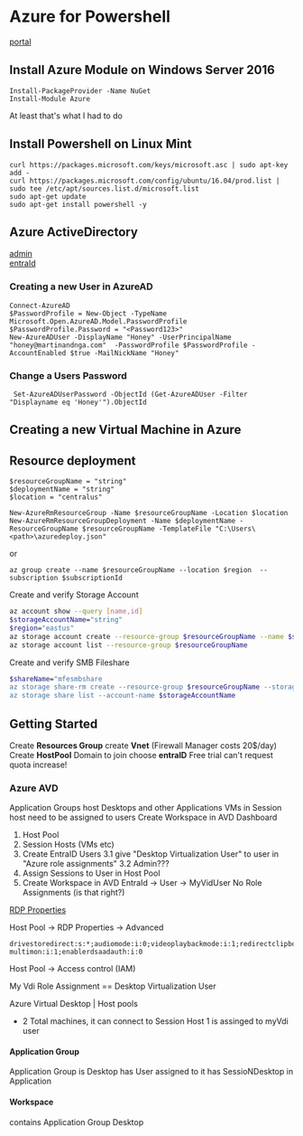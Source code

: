 # Azure for Powershell
[portal](https://portal.azure.com)
## Install Azure Module on Windows Server 2016
```
Install-PackageProvider -Name NuGet
Install-Module Azure
```
At least that's what I had to do

## Install Powershell on Linux Mint 
```
curl https://packages.microsoft.com/keys/microsoft.asc | sudo apt-key add -
curl https://packages.microsoft.com/config/ubuntu/16.04/prod.list | sudo tee /etc/apt/sources.list.d/microsoft.list
sudo apt-get update
sudo apt-get install powershell -y
```
## Azure ActiveDirectory
[admin](https://admin.microsoft.com)  
[entraId](https://entra.microsoft.com)  

### Creating a new User in AzureAD
```
Connect-AzureAD
$PasswordProfile = New-Object -TypeName Microsoft.Open.AzureAD.Model.PasswordProfile
$PasswordProfile.Password = "<Password123>"
New-AzureADUser -DisplayName "Honey" -UserPrincipalName "honey@martinandnga.com"  -PasswordProfile $PasswordProfile -AccountEnabled $true -MailNickName "Honey"
```
### Change a Users Password 
```
 Set-AzureADUserPassword -ObjectId (Get-AzureADUser -Filter "Displayname eq 'Honey'").ObjectId
 ```
## Creating a new Virtual Machine in Azure 


## Resource deployment
```
$resourceGroupName = "string"
$deploymentName = "string"
$location = "centralus"

New-AzureRmResourceGroup -Name $resourceGroupName -Location $location
New-AzureRmResourceGroupDeployment -Name $deploymentName -ResourceGroupName $resourceGroupName -TemplateFile "C:\Users\<path>\azuredeploy.json"
```
or
```
az group create --name $resourceGroupName --location $region  --subscription $subscriptionId
```
Create and verify Storage Account
```bash
az account show --query [name,id]
$storageAccountName="string"
$region="eastus"
az storage account create --resource-group $resourceGroupName --name $storageAccountName --kind StorageV2 --sku Standard_ZRS --output none
az storage account list --resource-group $resourceGroupName
```

Create and verify SMB Fileshare
```bash
$shareName="mfesmbshare
az storage share-rm create --resource-group $resourceGroupName --storage-account $storageAccountName --name $shareName --access-tier "TransactionOptimized" --quota 1024 --output none
az storage share list --account-name $storageAccountName
```

## Getting Started
Create __Resources Group__
create __Vnet__ (Firewall Manager costs 20$/day)
Create __HostPool__ Domain to join choose __entraID__
Free trial can't request quota increase!


### Azure AVD
Application Groups host Desktops and other Applications
VMs in Session host need to be assigned to users
Create Workspace in AVD Dashboard
1. Host Pool
2. Session Hosts (VMs etc)
3. Create EntraID Users
    3.1 give "Desktop Virtualization User" to user in "Azure role assignments" 
    3.2 Admin???
4. Assign Sessions to User in Host Pool
5. Create Workspace in AVD
EntraId -> User -> MyVidUser
No Role Assignments (is that right?)

[RDP Properties](https://learn.microsoft.com/en-us/azure/virtual-desktop/customize-rdp-properties?tabs=portal)

Host Pool -> RDP Properties -> Advanced
```
drivestoredirect:s:*;audiomode:i:0;videoplaybackmode:i:1;redirectclipboard:i:1;redirectprinters:i:1;devicestoredirect:s:*;redirectcomports:i:1;redirectsmartcards:i:1;usbdevicestoredirect:s:*;enablecredsspsupport:i:1;redirectwebauthn:i:1;use multimon:i:1;enablerdsaadauth:i:0
```
Host Pool -> Access control (IAM)

My Vdi Role Assignment == Desktop Virtualization User

Azure Virtual Desktop | Host pools
   * 2 Total machines, it can connect to
Session Host 1 is assinged to myVdi user

#### Application Group
Application Group is Desktop 
has User assigned to it 
has SessioNDesktop in Application


#### Workspace 
contains Application Group Desktop
